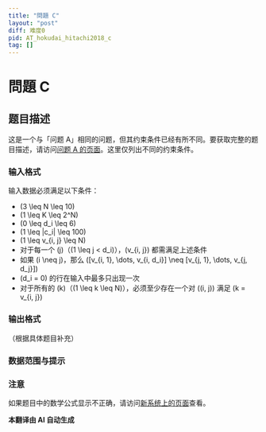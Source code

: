 ```yaml
---
title: "問題 C"
layout: "post"
diff: 难度0
pid: AT_hokudai_hitachi2018_c
tag: []
---
```


# 問題 C

## 题目描述

这是一个与「问题 A」相同的问题，但其约束条件已经有所不同。要获取完整的题目描述，请访问[问题 A 的页面](https://atcoder.jp/contests/hokudai-hitachi2018/tasks/hokudai_hitachi2018_a)。这里仅列出不同的约束条件。

### 输入格式

输入数据必须满足以下条件：

- \(3 \leq N \leq 10\)
- \(1 \leq K \leq 2^N\)
- \(0 \leq d_i \leq 6\)
- \(1 \leq |c_i| \leq 100\)
- \(1 \leq v_{i, j} \leq N\)
- 对于每一个 \(j\)（\(1 \leq j < d_i\)），\(v_{i, j}\) 都需满足上述条件
- 如果 \(i \neq j\)，那么 \([v_{i, 1}, \dots, v_{i, d_i}] \neq [v_{j, 1}, \dots, v_{j, d_j}]\)
- \(d_i = 0\) 的行在输入中最多只出现一次
- 对于所有的 \(k\)（\(1 \leq k \leq N\)），必须至少存在一个对 \((i, j)\) 满足 \(k = v_{i, j}\)

### 输出格式

（根据具体题目补充）

### 数据范围与提示

### 注意

如果题目中的数学公式显示不正确，请访问[新系统上的页面](https://atcoder.jp/contests/hokudai-hitachi2018/tasks/hokudai_hitachi2018_c)查看。

 **本翻译由 AI 自动生成**


